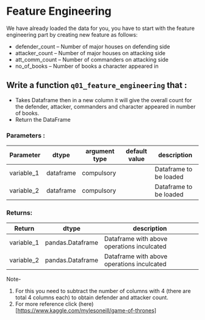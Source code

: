 # Feature Engineering

We have already loaded the data for you, you have to start with the feature engineering part by creating new feature as follows:

- defender_count – Number of major houses on defending side
- attacker_count – Number of major houses on attacking side
- att_comm_count – Number of commanders on attacking side
- no_of_books – Number of books a character appeared in

## Write a function `q01_feature_engineering` that :
- Takes Dataframe then in a new column it will give the overall count for the defender, attacker, commanders and character appeared in number of books.
- Return the DataFrame

### Parameters :
| Parameter | dtype | argument type | default value | description |
| --- | --- | --- | --- | --- |
| variable_1 | dataframe | compulsory |  | Dataframe to be loaded |
| variable_2 | dataframe | compulsory |  | Dataframe to be loaded |

### Returns:
| Return | dtype | description |
| --- | --- | --- |
| variable_1 | pandas.Dataframe | Dataframe with above operations inculcated |
| variable_2 | pandas.Dataframe | Dataframe with above operations inculcated |


Note- 
1. For this you need to subtract the number of columns with 4 (there are total 4 columns each) to obtain defender and attacker count.
2. For more reference click (here)[https://www.kaggle.com/mylesoneill/game-of-thrones]

